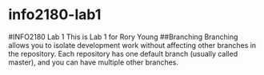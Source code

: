 # info2180-lab1
#INFO2180 Lab 1
This is Lab 1 for Rory Young
##Branching
Branching allows you to isolate development work without affecting other branches in the repository. Each repository has one default branch (usually called master), and you can have multiple other branches.